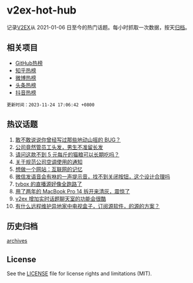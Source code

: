# v2ex-hot-hub

 记录[V2EX](https://www.v2ex.com/)从 2021-01-06 日至今的热门话题。每小时抓取一次数据，按天[归档](archives)。
 
 ## 相关项目

- [GitHub热榜](https://github.com/snaildev/github-hot-hub)
- [知乎热榜](https://github.com/snaildev/zhihu-hot-hub)
- [微博热榜](https://github.com/snaildev/weibo-hot-hub)
- [头条热榜](https://github.com/snaildev/toutiao-hot-hub)
- [抖音热榜](https://github.com/snaildev/douyin-hot-hub)


 `更新时间：2023-11-24 17:06:42 +0800`

## 热议话题

1. [敢不敢说说你曾经写过那些地动山摇的 BUG？](https://www.v2ex.com/t/994763)
1. [公司竟然管员工头发，男生不准留长发](https://www.v2ex.com/t/994700)
1. [请问这款不到 5 元每斤的猫粮可以长期吃吗？](https://www.v2ex.com/t/994738)
1. [关于规范公司空调使用的通知](https://www.v2ex.com/t/994729)
1. [想做一个网站：互联网的记忆](https://www.v2ex.com/t/994818)
1. [微信发语音会有咻的一声提示音，找不到关闭按钮，这个设计合理吗](https://www.v2ex.com/t/994696)
1. [tvbox 的直播源好像全跑路了](https://www.v2ex.com/t/994651)
1. [用了两年的 MacBook Pro 14 拆开来清灰，震惊了](https://www.v2ex.com/t/994725)
1. [v2ex 增加实时话题聊天室的功能会很酷](https://www.v2ex.com/t/994721)
1. [有什么远程维护异地家中电视盒子，订阅源软件，的源的方案？](https://www.v2ex.com/t/994709)

## 历史归档

[archives](archives)

## License

See the [LICENSE](LICENSE) file for license rights and limitations (MIT).
